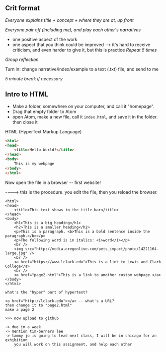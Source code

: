 ## Crit format

_Everyone explains title + concept + where they are at, up front_

_Everyone pair off (including me), and play each other's narratives_
- one positive aspect of the work
- one aspect that you think could be improved
--> it's hard to receive criticism, and even harder to give it, but this is practice
_Repeat 5 times_

_Group reflection_

Turn in: change narrative/index/example to a text (.txt) file, and send to me


_5 minute break if necessary_


## Intro to HTML

- Make a folder, somewhere on your computer, and call it "homepage".
- Drag that empty folder to Atom
- open Atom, make a new file, call it `index.html`, and save it in the folder. then close it

HTML (HyperText Markup Language)

```html
<html>
<head>
    <title>Hello World!</title>
</head>
<body>
    This is my webpage
</body>
</html>
```

Now open the file in a browser -- first website!

----> this is the procedure. you edit the file, then you reload the browser.

```
<html>
<head>
    <title>This text shows in the title bar</title>
</head>
<body>
    <h1>This is a big heading</h1>
    <h2>This is a smaller heading</h2>
    <p>This is a paragraph. <b>This is a bold sentence inside the paragraph.</b></p>
    <p>The following word is in italics: <i>word</i></p>
    <br />
    <img src="http://media.oregonlive.com/pets_impact/photo/14221164-large.jpg" />
    <br />
    <a href="https://www.lclark.edu">This is a link to Lewis and Clark College</a>
    <br />
    <a href="page2.html">This is a link to another custom webpage.</a>    
</body>
</html>

what's the "hyper" part of hypertext?

<a href="http://lclark.edu"></a> -- what's a URL?
then change it to "page2.html"
make a page 2

>>> now upload to github

-> due in a week
-> mention tim-berners lee
-> tammy jo is going to lead next class, I will be in chicago for an exhibition
    you will work on this assignment, and help each other
